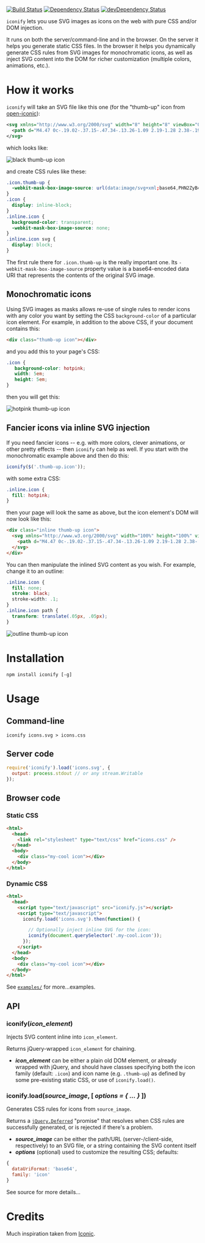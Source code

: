 [![Build Status](https://travis-ci.org/emarschner/iconify.svg?branch=master)](https://travis-ci.org/emarschner/iconify)
[![Dependency Status](https://david-dm.org/emarschner/iconify.svg)](https://david-dm.org/emarschner/iconify)
[![devDependency Status](https://david-dm.org/emarschner/iconify/dev-status.svg)](https://david-dm.org/emarschner/iconify#info=devDependencies)

`iconify` lets you use SVG images as icons on the web with pure CSS and/or DOM injection.

It runs on both the server/command-line and in the browser. On the server it helps you generate static CSS files. In the browser it helps you dynamically generate CSS rules from SVG images for monochromatic icons, as well as inject SVG content into the DOM for richer customization (multiple colors, animations, etc.).

# How it works

`iconify` will take an SVG file like this one (for the "thumb-up" icon from [open-iconic](https://useiconic.com/open/)):

```xml
<svg xmlns="http://www.w3.org/2000/svg" width="8" height="8" viewBox="0 0 8 8">
  <path d="M4.47 0c-.19.02-.37.15-.47.34-.13.26-1.09 2.19-1.28 2.38-.19.19-.44.28-.72.28v4h3.5c.21 0 .39-.13.47-.31 0 0 1.03-2.91 1.03-3.19 0-.28-.22-.5-.5-.5h-1.5c-.28 0-.5-.25-.5-.5s.39-1.58.47-1.84c.08-.26-.05-.54-.31-.63-.07-.02-.12-.04-.19-.03zm-4.47 3v4h1v-4h-1z" />
</svg>
```

which looks like:

![black thumb-up icon](http://emarschner.github.io/iconify/img/thumb-up-black.png)

and create CSS rules like these:

```css
.icon.thumb-up {
  -webkit-mask-box-image-source: url(data:image/svg+xml;base64,PHN2ZyB4bWxucz0iaHR0cDovL3d3dy53My5vcmcvMjAwMC9zdmciIHdpZHRoPSI4IiBoZWlnaHQ9IjgiIHZpZXdib3g9IjAgMCA4IDgiPjxwYXRoIGQ9Im00LjQ3IDBjLS4xOS4wMi0uMzcuMTUtLjQ3LjM0LS4xMy4yNi0xLjA5IDIuMTktMS4yOCAyLjM4LS4xOS4xOS0uNDQuMjgtLjcyLjI4djRoMy41Yy4yMSAwIC4zOS0uMTMuNDctLjMxIDAgMCAxLjAzLTIuOTEgMS4wMy0zLjE5IDAtLjI4LS4yMi0uNS0uNS0uNWgtMS41Yy0uMjggMC0uNS0uMjUtLjUtLjVzLjM5LTEuNTguNDctMS44NGMuMDgtLjI2LS4wNS0uNTQtLjMxLS42My0uMDctLjAyLS4xMi0uMDQtLjE5LS4wM3ptLTQuNDcgM3Y0aDF2LTRoLTF6Ii8+PC9zdmc+);
}
.icon {
  display: inline-block;
}
.inline.icon {
  background-color: transparent;
  -webkit-mask-box-image-source: none;
}
.inline.icon svg {
  display: block;
}
```

The first rule there for `.icon.thumb-up` is the really important one. Its `-webkit-mask-box-image-source` property value is a base64-encoded data URI that represents the contents of the original SVG image.

## Monochromatic icons

Using SVG images as masks allows re-use of single rules to render icons with any color you want by setting the CSS `background-color` of a particular icon element. For example, in addition to the above CSS, if your document contains this:

```html
<div class="thumb-up icon"></div>
```

and you add this to your page's CSS:

```css
.icon {
   background-color: hotpink;
   width: 5em;
   height: 5em;
}
```

then you will get this:

![hotpink thumb-up icon](http://emarschner.github.io/iconify/img/thumb-up-hotpink.png)

## Fancier icons via inline SVG injection

If you need fancier icons -- e.g. with more colors, clever animations, or other pretty effects -- then `iconify` can help as well. If you start with the monochromatic example above and then do this:

```javascript
iconify($('.thumb-up.icon'));
```

with some extra CSS:

```css
.inline.icon {
  fill: hotpink;
}
```

then your page will look the same as above, but the icon element's DOM will now look like this:

```html
<div class="inline thumb-up icon">
  <svg xmlns="http://www.w3.org/2000/svg" width="100%" height="100%" viewBox="0 0 8 8">
    <path d="M4.47 0c-.19.02-.37.15-.47.34-.13.26-1.09 2.19-1.28 2.38-.19.19-.44.28-.72.28v4h3.5c.21 0 .39-.13.47-.31 0 0 1.03-2.91 1.03-3.19 0-.28-.22-.5-.5-.5h-1.5c-.28 0-.5-.25-.5-.5s.39-1.58.47-1.84c.08-.26-.05-.54-.31-.63-.07-.02-.12-.04-.19-.03zm-4.47 3v4h1v-4h-1z" />
  </svg>
</div>
```

You can then manipulate the inlined SVG content as you wish. For example, change it to an outline:

```css
.inline.icon {
  fill: none;
  stroke: black;
  stroke-width: .1;
}
.inline.icon path {
  transform: translate(.05px, .05px);
}
```

![outline thumb-up icon](http://emarschner.github.io/iconify/img/thumb-up-outline.png)

# Installation

`npm install iconify [-g]`

# Usage

## Command-line

`iconify icons.svg > icons.css`

## Server code

```javascript
require('iconify').load('icons.svg', {
  output: process.stdout // or any stream.Writable
});
```

## Browser code

### Static CSS

```html
<html>
  <head>
    <link rel="stylesheet" type="text/css" href="icons.css" />
  </head>
  <body>
    <div class="my-cool icon"></div>
  </body>
</html>
```

### Dynamic CSS

```html
<html>
  <head>
    <script type="text/javascript" src="iconify.js"></script>
    <script type="text/javascript">
      iconify.load('icons.svg').then(function() {

        // Optionally inject inline SVG for the icon:
        iconify(document.querySelector('.my-cool.icon'));
      });
    </script>
  </head>
  <body>
    <div class="my-cool icon"></div>
  </body>
</html>
```

See [`examples/`](http://emarschner.github.io/iconify/examples/) for more...examples.

## API

### iconify(_icon_element_)

Injects SVG content inline into `icon_element`.

Returns jQuery-wrapped `icon_element` for chaining.

*  **_icon_element_** can be either a plain old DOM element, or already wrapped with jQuery, and should have classes specifying both the icon family (default: `.icon`) and icon name (e.g. `.thumb-up`) as defined by some pre-existing static CSS, or use of `iconify.load()`.

### iconify.load(_source_image_, [ _options = { ... }_ ])

Generates CSS rules for icons from `source_image`.

Returns a [`jQuery.Deferred`](http://api.jquery.com/category/deferred-object/) "promise" that resolves when CSS rules are successfully generated, or is rejected if there's a problem.

*  **_source_image_** can be either the path/URL (server-/client-side, respectively) to an SVG file, or a string containing the SVG content itself
*  **_options_** (optional) used to customize the resulting CSS; defaults:

```javascript
{
  dataUriFormat: 'base64',
  family: 'icon'
}
```

See source for more details...

# Credits

Much inspiration taken from [Iconic](https://useiconic.com/).
